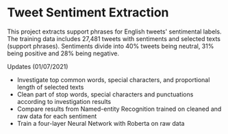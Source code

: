 # Tweet Sentiment Extraction
This project extracts support phrases for English tweets' sentimental labels. The training data includes 27,481 tweets with sentiments and selected texts (support phrases). Sentiments divide into 40% tweets being neutral, 31% being positive and 28% being negative.

Updates (01/07/2021)
* Investigate top common words, special characters, and proportional length of selected texts
* Clean part of stop words, special characters and punctuations according to investigation results
* Compare results from Named-entity Recognition trained on cleaned and raw data for each sentiment
* Train a four-layer Neural Network with Roberta on raw data
